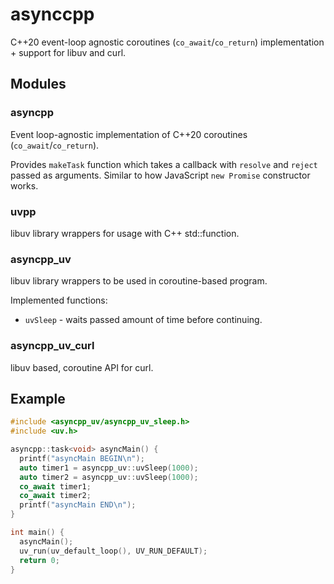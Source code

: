 asynccpp
=====

C++20 event-loop agnostic coroutines (`co_await`/`co_return`) implementation + support for libuv and curl.

## Modules

### asyncpp

Event loop-agnostic implementation of C++20 coroutines (`co_await`/`co_return`).

Provides `makeTask` function which takes a callback with `resolve` and `reject` passed as arguments. Similar to how JavaScript `new Promise` constructor works.

### uvpp

libuv library wrappers for usage with C++ std::function.

### asyncpp_uv

libuv library wrappers to be used in coroutine-based program.

Implemented functions:

* `uvSleep` - waits passed amount of time before continuing.

### asyncpp_uv_curl

libuv based, coroutine API for curl.

## Example

```c++
#include <asyncpp_uv/asyncpp_uv_sleep.h>
#include <uv.h>

asyncpp::task<void> asyncMain() {
  printf("asyncMain BEGIN\n");
  auto timer1 = asyncpp_uv::uvSleep(1000);
  auto timer2 = asyncpp_uv::uvSleep(1000);
  co_await timer1;
  co_await timer2;
  printf("asyncMain END\n");
}

int main() {
  asyncMain();
  uv_run(uv_default_loop(), UV_RUN_DEFAULT);
  return 0;
}
```
